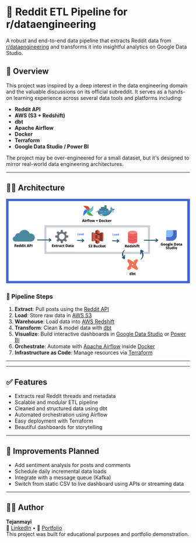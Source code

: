# 🚀 Reddit ETL Pipeline for r/dataengineering

A robust and end-to-end data pipeline that extracts Reddit data from [r/dataengineering](https://www.reddit.com/r/dataengineering/) and transforms it into insightful analytics on Google Data Studio.

## 📌 Overview

This project was inspired by a deep interest in the data engineering domain and the valuable discussions on its official subreddit. It serves as a hands-on learning experience across several data tools and platforms including:

- **Reddit API**
- **AWS (S3 + Redshift)**
- **dbt**
- **Apache Airflow**
- **Docker**
- **Terraform**
- **Google Data Studio / Power BI**

The project may be over-engineered for a small dataset, but it's designed to mirror real-world data engineering architectures.

---

## 🧑‍💻 Architecture

![Workflow](https://github.com/ABZ-Aaron/Reddit-API-Pipeline/blob/master/images/workflow.png)

### 🔁 Pipeline Steps

1. **Extract**: Pull posts using the [Reddit API](https://www.reddit.com/dev/api/)
2. **Load**: Store raw data in [AWS S3](https://aws.amazon.com/s3/)
3. **Warehouse**: Load data into [AWS Redshift](https://aws.amazon.com/redshift/)
4. **Transform**: Clean & model data with [dbt](https://www.getdbt.com/)
5. **Visualize**: Build interactive dashboards in [Google Data Studio](https://datastudio.google.com) or [Power BI](https://powerbi.microsoft.com/)
6. **Orchestrate**: Automate with [Apache Airflow](https://airflow.apache.org) inside [Docker](https://www.docker.com/)
7. **Infrastructure as Code**: Manage resources via [Terraform](https://www.terraform.io/)

---

---

## ✅ Features

- Extracts real Reddit threads and metadata
- Scalable and modular ETL pipeline
- Cleaned and structured data using dbt
- Automated orchestration using Airflow
- Easy deployment with Terraform
- Beautiful dashboards for storytelling

---

## 📌 Improvements Planned

- Add sentiment analysis for posts and comments
- Schedule daily incremental data loads
- Integrate with a message queue (Kafka)
- Switch from static CSV to live dashboard using APIs or streaming data

---

## 👨‍💻 Author

**Tejanmayi**  
📧 [LinkedIn](https://linkedin.com/in/your-link) • 🧠 [Portfolio](https://your-portfolio.com)  
This project was built for educational purposes and portfolio demonstration.